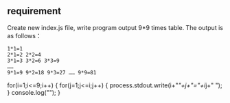## requirement

Create new index.js file, write program output 9*9 times table. The output is as follows：

```
1*1=1
2*1=2 2*2=4
3*1=3 3*2=6 3*3=9
……
9*1=9 9*2=18 9*3=27 …… 9*9=81
```

for(i=1;i<=9;i++)
{
    for(j=1;j<=i;j++)
    {
        process.stdout.write(i+"*"+j+"="+i*j+" ");
    }
    console.log("");
}